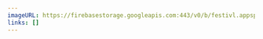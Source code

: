 ```yaml
---
imageURL: https://firebasestorage.googleapis.com:443/v0/b/festivl.appspot.com/o/userContent%2F7F05734A-F092-42D7-B251-8B0BB7087C3F.png?alt=media&token=3d6a564d-78df-4e9d-8ce4-6db5d4e23b48
links: []
---
```

